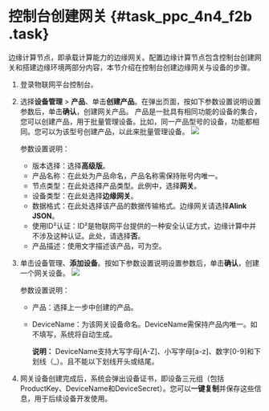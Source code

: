 # 控制台创建网关 {#task_ppc_4n4_f2b .task}

边缘计算节点，即承载计算能力的边缘网关。配置边缘计算节点包含控制台创建网关和搭建边缘环境两部分内容，本节介绍在控制台创建边缘网关与设备的步骤。

1.  登录物联网平台控制台。 
2.  选择**设备管理** \> **产品**、单击**创建产品**。在弹出页面，按如下参数设置说明设置参数后，单击**确认**，创建网关产品。 产品是一批具有相同功能的设备的集合，您可以创建产品，用于批量管理设备。比如，同一产品型号的设备，功能都相同。您可以为该型号创建产品，以此来批量管理设备。 ![](http://static-aliyun-doc.oss-cn-hangzhou.aliyuncs.com/assets/img/15096/15422622016543_zh-CN.png) 

    参数设置说明：

    -   版本选择：选择**高级版**。
    -   产品名称：在此处为产品命名，产品名称需保持账号内唯一。
    -   节点类型：在此处选择产品类型。此例中，选择**网关**。
    -   设备类型：在此处选择**边缘网关**。
    -   数据格式：在此处选择该产品的数据传输格式。边缘网关请选择**Alink JSON**。
    -   使用ID²认证：ID²是物联网平台提供的一种安全认证方式，边缘计算中并不涉及这种认证。此处，请选择**否**。
    -   产品描述：使用文字描述该产品，可为空。
3.  单击设备管理、**添加设备**。按如下参数设置说明设置参数后，单击**确认**，创建一个网关设备。 ![](http://static-aliyun-doc.oss-cn-hangzhou.aliyuncs.com/assets/img/15096/15422622016544_zh-CN.png) 

    参数设置说明：

    -   产品：选择上一步中创建的产品。
    -   DeviceName：为该网关设备命名。DeviceName需保持产品内唯一。如不填写，系统将自动生成。

        **说明：** DeviceName支持大写字母\[A-Z\]、小写字母\[a-z\]、数字\[0-9\]和下划线（\_）。且不能以下划线开头或结尾。

4.  网关设备创建完成后，系统会弹出设备证书，即设备三元组（包括ProductKey、DeviceName和DeviceSecret）。您可以**一键复制**并保存这些信息，用于后续设备开发使用。 

